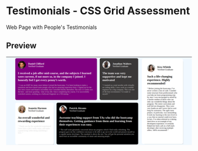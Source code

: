 # Testimonials - CSS Grid Assessment

Web Page with People's Testimonials

## Preview

![CSS Grid Assessment](https://github.com/MuriithiMark/css-grid-assessment_testimonials/blob/main/css-grid-assessment-preview.png)